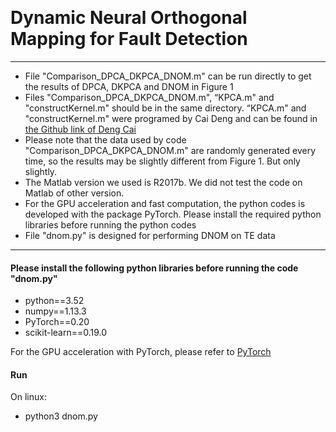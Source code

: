﻿﻿﻿﻿﻿﻿﻿﻿﻿﻿﻿﻿﻿﻿#   Dynamic Neural Orthogonal Mapping for Fault Detection***- File "Comparison\_DPCA\_DKPCA\_DNOM.m" can be run directly to get the results of DPCA, DKPCA and DNOM in Figure 1- Files "Comparison\_DPCA\_DKPCA\_DNOM.m", “KPCA.m" and "constructKernel.m" should be in the same directory.  “KPCA.m" and "constructKernel.m" were programed by Cai Deng and can be found in [the Github link of Deng Cai](https://github.com/dengcai78/MatlabFunc/tree/master/SubspaceLearning)- Please note that the data used by code "Comparison\_DPCA\_DKPCA\_DNOM.m" are randomly generated every time, so the results may be slightly different from Figure 1. But only slightly.- The Matlab version we used is R2017b. We did not test the code on Matlab of other version.- For the GPU acceleration and fast computation, the python codes is developed with the package PyTorch. Please install  the required python libraries before running the python codes-  File "dnom.py" is designed for performing DNOM on TE data*** ####  Please install the following python libraries before running the code "dnom.py"- python==3.52- numpy==1.13.3- PyTorch==0.20- scikit-learn==0.19.0For the GPU acceleration with PyTorch, please refer to [PyTorch](http://pytorch.org/)#### RunOn linux:- python3 dnom.py